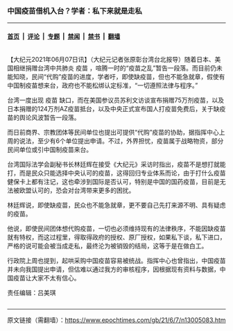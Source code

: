 ### 中国疫苗借机入台？学者：私下来就是走私

---

#### [首页](../../../..?n13005083) &nbsp;|&nbsp; [评论](../../../../../epoch-comment?n13005083) &nbsp;|&nbsp; [专题](../../../../../epoch-special?n13005083) &nbsp;|&nbsp; [禁闻](../../../../../epoch-news?n13005083) &nbsp;|&nbsp; [禁书](../../../../../books?n13005083) &nbsp;|&nbsp; [翻墙](https://github.com/gfw-breaker/nogfw/blob/master/README.md?n13005083)


<div class="column" id="artbody" itemprop="articleBody">
 <!-- article content begin -->
 <p>
  【大纪元2021年06月07日讯】（大纪元记者张原彰台湾台北报导）随着日本、美国相继捐赠台湾中共肺炎
  <ok href="https://www.epochtimes.com/gb/tag/%E7%96%AB%E8%8B%97.html">
   疫苗
  </ok>
  ，喧腾一时的“疫苗之乱”暂告一段落。而目前仍未能知晓，民间“代购”疫苗的进度，学者吁，即使缺疫苗，但也不能急就章，假使有中国制疫苗想来台，政府也不能松绑认定标准，“一切遵照法律与程序。”
 </p>
 <p>
  台湾一度出现
  <ok href="https://www.epochtimes.com/gb/tag/%E7%96%AB%E8%8B%97.html">
   疫苗
  </ok>
  缺口，而在美国参议员苏利文访谈宣布捐赠75万剂疫苗，以及日本捐赠的124万剂AZ疫苗抵台，以及中央正式宣布国人打疫苗免费后，关于缺疫苗的舆论风波暂告一段落。
 </p>
 <p>
  而日前商界、宗教团体等民间单位也提出可提供“代购”疫苗的协助，据指挥中心上周的说法，至少有6个单位提出申请。不过，外界担忧，疫苗属于战略物资，部分民间单位或引中国制疫苗来台。
 </p>
 <p>
  台湾国际法学会副秘书长林廷辉在接受《大纪元》采访时指出，疫苗不是想打就能打，而是民众只能选择中央认可的疫苗，这得回归专业体系而论，由于打什么疫苗健保卡上都有注记，这也牵涉到国际是否认可，特别是中国的国药疫苗，目前是无法被欧盟认可的，恐会对台湾带来更多的困扰。
 </p>
 <p>
  林廷辉说，即使缺疫苗，民众也不能急就章，更不要自己先打来源不明、具有疑虑的疫苗。
 </p>
 <p>
  他说，即使民间团体想代购疫苗，一切也必须维持现有的法律秩序，不能因缺疫苗就有特权，而这过程里，得取得政府的授权、原厂授权，如果私下谈，私下进口，严格的说可能会被当成走私，最终沦为被销毁的结局，这等于是在做白工。
 </p>
 <p>
  行政院上周也提到，起哄采购中国疫苗容易被统战。指挥中心也曾指出，中国疫苗并未向我国提出申请，但估难以通过我方的审核程序，因根据现有资料与数据，中国疫苗让大家不太有信心。
 </p>
 <p>
  责任编辑：吕美琪
 </p>
 <p>
 </p>
 <!-- article content end -->
</div>


---

原文链接（需翻墙）：https://www.epochtimes.com/gb/21/6/7/n13005083.htm